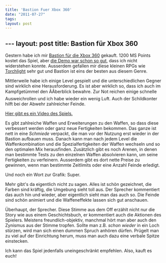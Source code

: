 ```yaml
---
title: 'Bastion Fuer Xbox 360'
date: "2011-07-27"
tags: 
layout: post
---
```

﻿---
layout: post
title: Bastion f&uuml;r Xbox 360
---
<p>Gestern habe ich mir <a href="http://marketplace.xbox.com/de-DE/Product/Bastion/66acd000-77fe-1000-9115-d80258410b66">Bastion f&uuml;r die Xbox 360</a> gekauft. 1200 MS Points kostet das Spiel, aber <a href="http://nohighscores.com/node/1247">die Demo war schon so gut</a>, dass ich nicht widerstehen konnte. Ausserdem gefallen mir diese kleinen RPGs wie <a href="http://www.torchlightgame.com/">Torchlight</a> sehr gut und Bastion ist eins der besten aus diesem Genre.</p>
<p>Mittlerweile habe ich einige Level gespielt und die unterschiedlichen Gegner sind wirklich eine Herausforderung. Es ist aber wirklich so, dass ich auch im Kampfget&uuml;mmel den ÃÂberblick bewahre. Zur Not reichen einige schnelle Ausweichrollen und ich habe wieder ein wenig Luft. Auch der Schildkonter hilft bei der Abwehr zahlreicher Feinde.</p>

<p><a href="http://www.youtube.com/watch?v=05WZ57uhmNc">Hier gibt es ein Video des Spiels.</a></p>

<p>Es gibt zahlreiche Waffen und Erweiterungen zu den Waffen, so dass diese verbessert werden oder ganz neue Fertigkeiten bekommen. Das ganze ist nett in eine <em>Schmiede</em> verpackt, die man vor der Nutzung erst wieder in der Bastion aufbauen muss. Danach kann man nach jedem Level die Waffenkombination und die Spezialfertigkeiten der Waffen wechseln und so den optimalen Mix herausfinden. Zus&auml;tzlich gibt es noch Arenen, in denen man bestimmte Tests zu den einzelnen Waffen absolvieren kann, um seine Fertigkeiten zu verfeinern. Ausserdem gibt es dort nette Preise zu gewinnen, wenn man bestimmte Zeitlimits oder eine Anzahl Feinde erledigt.</p>
<p>Und noch ein Wort zur Grafik: Super.</p>
<p>Mehr gibt's da eigentlich nicht zu sagen. Alles ist sch&ouml;n gezeichnet, die Farben sind kr&auml;ftig, die Umgebung sieht toll aus. Der Sprecher kommentiert das auch hin und wieder, aber eigentlich sieht man das auch so. Die Feinde sind sch&ouml;n animiert und die Waffeneffekte lassen sich gut anschauen.</p>
<p>&Uuml;berhaupt, der Sprecher. Diese Stimme aus dem Off erz&auml;hlt nicht nur die Story wie aus einem Geschichtsbuch, er kommentiert auch die Aktionen des Spielers. Meistens freundlich-objektiv, manchmal h&ouml;rt man aber auch den Zynismus aus der Stimme tropfen. Sollte man z.B. <em>schon wieder</em> in ein Loch st&uuml;rzen, wird man sich einen dummen Spruch anh&ouml;ren d&uuml;rfen. Pr&uuml;gelt man zu viel auf der Einrichtung herum, muss man auch dazu eine verbale Spitze einstecken.</p>
<p>Ich kann das Spiel jedenfalls uneingeschr&auml;nkt empfehlen. Also, kauft es euch!</p>
